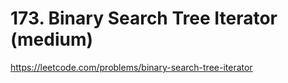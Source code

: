 # 173. Binary Search Tree Iterator (medium)

https://leetcode.com/problems/binary-search-tree-iterator
